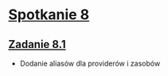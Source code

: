# [Spotkanie 8](https://github.com/cloudstateu/kurs-iac-terraform/blob/master/Zjazd8/zadania.md)


## [Zadanie 8.1](./zadanie1)

* Dodanie aliasów dla providerów i zasobów



